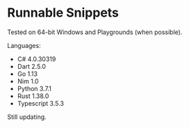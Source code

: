 # Runnable Snippets


Tested on 64-bit Windows and Playgrounds (when possible).

Languages:

* C# 4.0.30319
* Dart 2.5.0
* Go 1.13
* Nim 1.0
* Python 3.7.1
* Rust 1.38.0
* Typescript 3.5.3

Still updating.